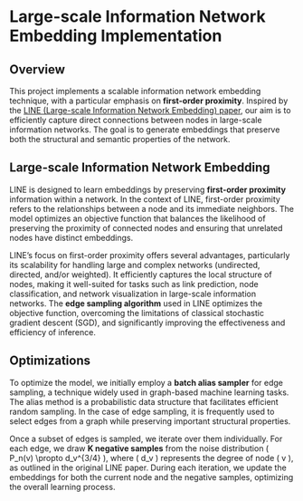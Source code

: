 # Large-scale Information Network Embedding Implementation

## Overview
This project implements a scalable information network embedding technique, with a particular emphasis on **first-order proximity**. Inspired by the [LINE (Large-scale Information Network Embedding) paper](https://arxiv.org/pdf/1503.03578.pdf), our aim is to efficiently capture direct connections between nodes in large-scale information networks. The goal is to generate embeddings that preserve both the structural and semantic properties of the network.

## Large-scale Information Network Embedding
LINE is designed to learn embeddings by preserving **first-order proximity** information within a network. In the context of LINE, first-order proximity refers to the relationships between a node and its immediate neighbors. The model optimizes an objective function that balances the likelihood of preserving the proximity of connected nodes and ensuring that unrelated nodes have distinct embeddings.

LINE’s focus on first-order proximity offers several advantages, particularly its scalability for handling large and complex networks (undirected, directed, and/or weighted). It efficiently captures the local structure of nodes, making it well-suited for tasks such as link prediction, node classification, and network visualization in large-scale information networks. The **edge sampling algorithm** used in LINE optimizes the objective function, overcoming the limitations of classical stochastic gradient descent (SGD), and significantly improving the effectiveness and efficiency of inference.

## Optimizations
To optimize the model, we initially employ a **batch alias sampler** for edge sampling, a technique widely used in graph-based machine learning tasks. The alias method is a probabilistic data structure that facilitates efficient random sampling. In the case of edge sampling, it is frequently used to select edges from a graph while preserving important structural properties.

Once a subset of edges is sampled, we iterate over them individually. For each edge, we draw **K negative samples** from the noise distribution \( P_n(v) \propto d_v^{3/4} \), where \( d_v \) represents the degree of node \( v \), as outlined in the original LINE paper. During each iteration, we update the embeddings for both the current node and the negative samples, optimizing the overall learning process.
